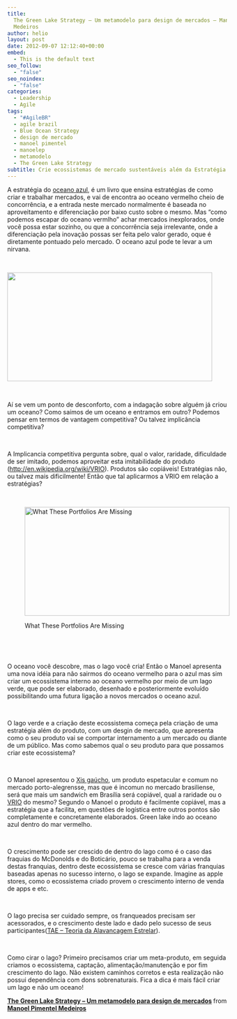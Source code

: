 ```yaml
---
title:
  The Green Lake Strategy – Um metamodelo para design de mercados – Manoel Pimentel
  Medeiros
author: helio
layout: post
date: 2012-09-07 12:12:40+00:00
embed:
  - This is the default text
seo_follow:
  - "false"
seo_noindex:
  - "false"
categories:
  - Leadership
  - Agile
tags:
  - "#AgileBR"
  - agile brazil
  - Blue Ocean Strategy
  - design de mercado
  - manoel pimentel
  - manoelep
  - metamodelo
  - The Green Lake Strategy
subtitle: Crie ecossistemas de mercado sustentáveis além da Estratégia do Oceano Azul—aprenda como projetar lagos verdes dentro de oceanos vermelhos, construir meta-produtos e crescer através de franqueamento estratégico
---
```


A estratégia do [oceano azul][1], é um livro que ensina estratégias de como criar e trabalhar mercados, e vai de encontra ao oceano vermelho cheio de concorrência, e a entrada neste mercado normalmente é baseada no aproveitamento e diferenciação por baixo custo sobre o mesmo. Mas &#8220;como podemos escapar do oceano vermlho&#8221; achar mercados inexplorados, onde você possa estar sozinho, ou que a concorrência seja irrelevante, onde a diferenciação pela inovação possas ser feita pelo valor gerado, oque é diretamente pontuado pelo mercado. O oceano azul pode te levar a um nirvana.

&nbsp;

[<img class="aligncenter size-full wp-image-636" src="/uploads/2012/09/nirvanaManoel.png" alt="" width="470" height="249" srcset="/uploads/2012/09/nirvanaManoel.png 470w, /uploads/2012/09/nirvanaManoel-300x158.png 300w" sizes="(max-width: 470px) 100vw, 470px" />][2]

&nbsp;

Aí se vem um ponto de desconforto, com a indagação sobre alguém já criou um oceano? Como saímos de um oceano e entramos em outro? Podemos pensar em termos de vantagem competitiva? Ou talvez implicância competitiva?

&nbsp;

A Implicancia competitiva pergunta sobre, qual o valor, raridade, dificuldade de ser imitado, podemos aproveitar esta imitabilidade do produto (<http://en.wikipedia.org/wiki/VRIO>). Produtos são copiáveis! Estratégias não, ou talvez mais dificilmente! Então que tal aplicarmos a VRIO em relação a estratégias?

&nbsp;<figure id="attachment_638" style="width: 470px" class="wp-caption aligncenter">

[<img class="size-full wp-image-638" src="/uploads/2012/09/whatThesePortfoliosAreMissing1.png" alt="What These Portfolios Are Missing" width="470" height="249" srcset="/uploads/2012/09/whatThesePortfoliosAreMissing1.png 470w, /uploads/2012/09/whatThesePortfoliosAreMissing1-300x158.png 300w" sizes="(max-width: 470px) 100vw, 470px" />][3]<figcaption class="wp-caption-text">What These Portfolios Are Missing</figcaption></figure>

&nbsp;

&nbsp;

O oceano você descobre, mas o lago você cria! Então o Manoel apresenta uma nova idéia para não sairmos do oceano vermelho para o azul mas sim criar um ecossistema interno ao oceano vermelho por meio de um lago verde, que pode ser elaborado, desenhado e posteriormente evoluído possibilitando uma futura ligação a novos mercados o oceano azul.

&nbsp;

O lago verde e a criação deste ecossistema começa pela criação de uma estratégia além do produto, com um desgin de mercado, que apresenta como o seu produto vai se comportar internamento a um mercado ou diante de um público. Mas como sabemos qual o seu produto para que possamos criar este ecossistema?

&nbsp;

O Manoel apresentou o [Xis gaúcho][4], um produto espetacular e comum no mercado porto-alegrensse, mas que é incomun no mercado brasiliense, será que mais um sandwich em Brasília será copiável, qual a raridade ou o [VRIO][5] do mesmo? Segundo o Manoel o produto é facilmente copiável, mas a estratégia que a facilita, em questões de logística entre outros pontos são completamente e concretamente elaborados. Green lake indo ao oceano azul dentro do mar vermelho.

&nbsp;

O crescimento pode ser crescido de dentro do lago como é o caso das fraquias do McDonolds e do Boticário, pouco se trabalha para a venda destas franquias, dentro deste ecossistema se cresce com várias franquias baseadas apenas no sucesso interno, o lago se expande. Imagine as apple stores, como o ecossistema criado provem o crescimento interno de venda de apps e etc.

&nbsp;

O lago precisa ser cuidado sempre, os franqueados precisam ser acessorados, e o crescimento deste lado e dado pelo sucesso de seus participantes([TAE &#8211; Teoria da Alavancagem Estrelar][6]).

&nbsp;

Como cirar o lago? Primeiro precisamos criar um meta-produto, em seguida criamos o ecossistema, captação, alimentação/manutenção e por fim crescimento do lago. Não existem caminhos corretos e esta realização não possui dependência com dons sobrenaturais. Fica a dica é mais fácil criar um lago e não um oceano!

<div style="margin-bottom:5px">
  <strong> <a href="http://www.slideshare.net/manoelp/the-green-lake-strategy-um-metamodelo-para-design-de-mercados" title="The Green Lake Strategy - Um metamodelo para design de mercados" target="_blank">The Green Lake Strategy &#8211; Um metamodelo para design de mercados</a> </strong> from <strong><a href="http://www.slideshare.net/manoelp" target="_blank">Manoel Pimentel Medeiros</a></strong>
</div>

[1]: http://en.wikipedia.org/wiki/Blue_Ocean_Strategy "Blue Ocean Strategy"
[2]: /uploads/2012/09/nirvanaManoel.png
[3]: /uploads/2012/09/whatThesePortfoliosAreMissing1.png
[4]: http://xisgaucho.com.br/ "xis-gaucho"
[5]: http://en.wikipedia.org/wiki/VRIO "VRIO"
[6]: http://www.slideshare.net/manoelp/tae-teoria-da-alavancagem-estrelar-manoel-pimentel "TAE"
